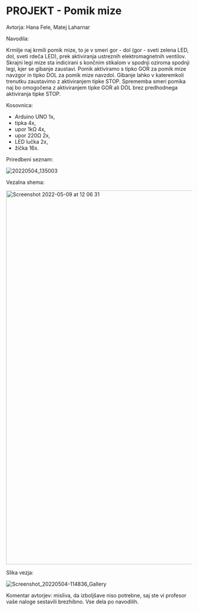 # PROJEKT - Pomik mize

Avtorja: Hana Fele, Matej Laharnar


Navodila: 

Krmilje naj krmili pomik mize, to je v smeri gor - dol (gor - sveti zelena LED, dol, sveti rdeča LED), prek aktiviranja ustreznih elektromagnetnih ventilov. Skrajni legi mize sta indicirani s končnim stikalom v spodnji oziroma spodnji legi, kjer se gibanje zaustavi. Pomik aktiviramo s tipko GOR za pomik mize navzgor in tipko DOL za pomik mize navzdol. Gibanje lahko v kateremkoli trenutku zaustavimo z aktiviranjem tipke STOP. Sprememba smeri pomika naj bo omogočena z aktiviranjem tipke GOR ali DOL brez predhodnega aktiviranja tipke STOP.


Kosovnica:
- Arduino UNO 1x,
- tipka 4x,
- upor 1kΩ 4x,
- upor 220Ω 2x,
- LED lučka 2x,
- žička 16x.

Priredbeni seznam:

![20220504_135003](https://user-images.githubusercontent.com/103569446/166870153-0860841c-2910-4ea3-bc58-9244d5c40964.jpg)

Vezalna shema:

<img width="1015" alt="Screenshot 2022-05-09 at 12 06 31" src="https://user-images.githubusercontent.com/103569446/167389778-b9e2649f-079d-4db6-98b3-22f81cc735f6.png">

Slika vezja:

![Screenshot_20220504-114836_Gallery](https://user-images.githubusercontent.com/103569446/166660764-bb192ab4-9715-4b07-bce9-b23c517fe373.jpg)


Komentar avtorjev: misliva, da izboljšave niso potrebne, saj ste vi profesor vaše naloge sestavili brezhibno. Vse dela po navodilih.  
